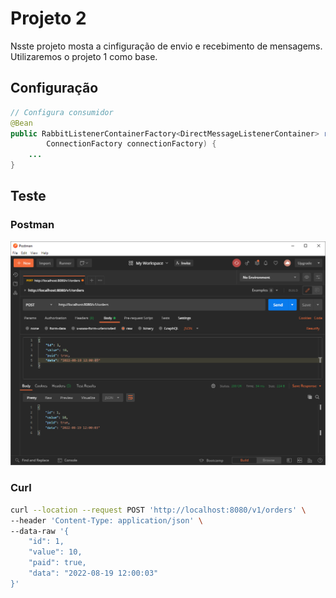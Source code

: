 # Projeto 2

Nsste projeto mosta a cinfiguração de envio e recebimento de mensagems. Utilizaremos o projeto 1 como base.

## Configuração

```java
// Configura consumidor
@Bean
public RabbitListenerContainerFactory<DirectMessageListenerContainer> rabbitListenerContainerFactory(
		ConnectionFactory connectionFactory) {
	...
}
```

## Teste

### Postman

![](../assets/postman.PNG)

### Curl

```bash
curl --location --request POST 'http://localhost:8080/v1/orders' \
--header 'Content-Type: application/json' \
--data-raw '{
    "id": 1,
    "value": 10,
    "paid": true,
    "data": "2022-08-19 12:00:03"
}'
```
